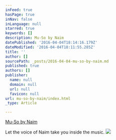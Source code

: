 ```yaml
---
inFeed: true
hasPage: true
inNav: false
inLanguage: null
starred: true
keywords: []
description: Mu-So by Naim
datePublished: '2016-04-04T18:14:16.179Z'
dateModified: '2016-04-04T18:11:55.285Z'
title: ''
author: []
sourcePath: _posts/2016-04-04-mu-so-by-naim.md
published: true
authors: []
publisher:
  name: null
  domain: null
  url: null
  favicon: null
url: mu-so-by-naim/index.html
_type: Article

---
```

[Mu-So by Naim][0]

Let the voice of Naim take you inside the music. ![](https://the-grid-user-content.s3-us-west-2.amazonaws.com/23255e67-4a01-4e0e-bfac-feb1056dff97.jpg)

[0]: https://www.naimaudio.com/mu-so
